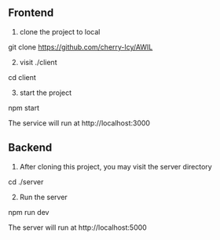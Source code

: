 ## Frontend
1. clone the project to local

git clone https://github.com/cherry-lcy/AWIL

2. visit ./client

cd client

3. start the project

npm start

The service will run at http://localhost:3000

## Backend
1. After cloning this project, you may visit the server directory

cd ./server

2. Run the server

npm run dev

The server will run at http://localhost:5000